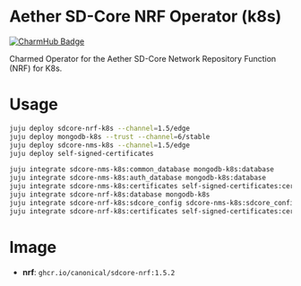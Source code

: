 # Aether SD-Core NRF Operator (k8s)
[![CharmHub Badge](https://charmhub.io/sdcore-nrf-k8s/badge.svg)](https://charmhub.io/sdcore-nrf-k8s)

Charmed Operator for the Aether SD-Core Network Repository Function (NRF) for K8s.

# Usage

```bash
juju deploy sdcore-nrf-k8s --channel=1.5/edge
juju deploy mongodb-k8s --trust --channel=6/stable
juju deploy sdcore-nms-k8s --channel=1.5/edge
juju deploy self-signed-certificates

juju integrate sdcore-nms-k8s:common_database mongodb-k8s:database
juju integrate sdcore-nms-k8s:auth_database mongodb-k8s:database
juju integrate sdcore-nms-k8s:certificates self-signed-certificates:certificates
juju integrate sdcore-nrf-k8s:database mongodb-k8s
juju integrate sdcore-nrf-k8s:sdcore_config sdcore-nms-k8s:sdcore_config
juju integrate sdcore-nrf-k8s:certificates self-signed-certificates:certificates
```

# Image

- **nrf**: `ghcr.io/canonical/sdcore-nrf:1.5.2`

